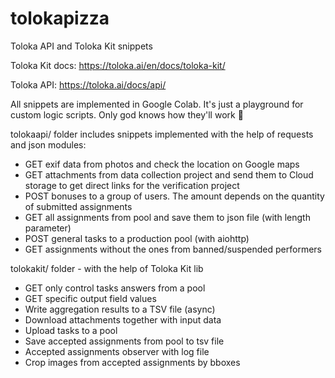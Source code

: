 # tolokapizza
Toloka API and Toloka Kit snippets

Toloka Kit docs: https://toloka.ai/en/docs/toloka-kit/

Toloka API: https://toloka.ai/docs/api/

All snippets are implemented in Google Colab. It's just a playground for custom logic scripts.  Only god knows how they'll work 🙂

tolokaapi/ folder includes snippets implemented with the help of requests and json modules:

- GET exif data from photos and check the location on Google maps
- GET attachments from data collection project and send them to Cloud storage to get direct links for the verification project
- POST bonuses to a group of users. The amount depends on the quantity of submitted assignments
- GET all assignments from pool and save them to json file (with length parameter)
- POST general tasks to a production pool (with aiohttp)
- GET assignments without the ones from banned/suspended performers

tolokakit/ folder - with the help of Toloka Kit lib

- GET only control tasks answers from a pool
- GET specific output field values
- Write aggregation results to a TSV file (async)
- Download attachments together with input data
- Upload tasks to a pool
- Save accepted assignments from pool to tsv file
- Accepted assignments observer with log file
- Crop images from accepted assignments by bboxes
